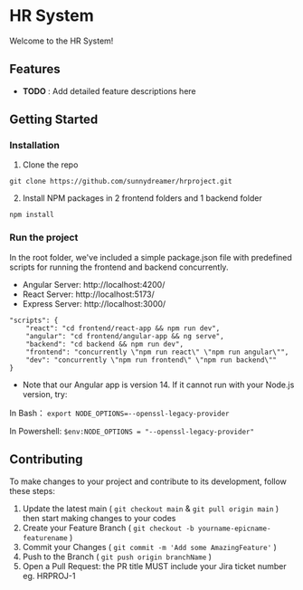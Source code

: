 # HR System

Welcome to the HR System!

## Features

- **TODO** : Add detailed feature descriptions here

## Getting Started

### Installation

1. Clone the repo

```
git clone https://github.com/sunnydreamer/hrproject.git
```

2. Install NPM packages in 2 frontend folders and 1 backend folder

```
npm install
```

### Run the project

In the root folder, we've included a simple package.json file with predefined scripts for running the frontend and backend concurrently.

- Angular Server: http://localhost:4200/
- React Server: http://localhost:5173/
- Express Server: http://localhost:3000/

```
"scripts": {
    "react": "cd frontend/react-app && npm run dev",
    "angular": "cd frontend/angular-app && ng serve",
    "backend": "cd backend && npm run dev",
    "frontend": "concurrently \"npm run react\" \"npm run angular\"",
    "dev": "concurrently \"npm run frontend\" \"npm run backend\""
}
```

- Note that our Angular app is version 14. If it cannot run with your Node.js version, try:

In Bash：
`export NODE_OPTIONS=--openssl-legacy-provider`

In Powershell:
`$env:NODE_OPTIONS = "--openssl-legacy-provider"`

###

## Contributing

To make changes to your project and contribute to its development, follow these steps:

1. Update the latest main ( `git checkout main` & `git pull origin main` ) then start making changes to your codes
2. Create your Feature Branch ( `git checkout -b yourname-epicname-featurename` )
3. Commit your Changes ( `git commit -m 'Add some AmazingFeature'` )
4. Push to the Branch ( `git push origin branchName` )
5. Open a Pull Request: the PR title MUST include your Jira ticket number eg. HRPROJ-1
